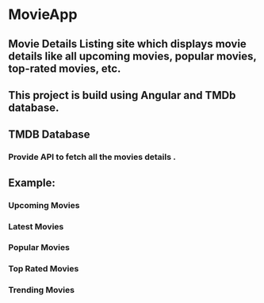 # MovieApp

## Movie Details Listing site which displays movie details like all upcoming movies, popular movies, top-rated movies, etc. 
## This project is build using Angular and TMDb database.



## TMDB Database
### Provide API to fetch all the movies details .

## Example:

### Upcoming Movies
### Latest Movies
### Popular Movies
### Top Rated Movies
### Trending Movies

